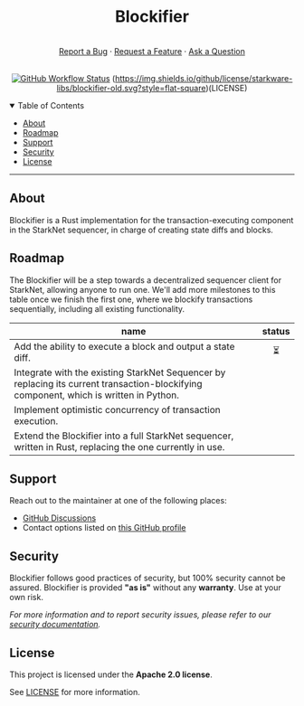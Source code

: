 <div align="center">
  <h1>Blockifier</h1>
  <br />
  <a href="https://github.com/starkware-libs/blockifier-old/issues/new?assignees=&labels=bug&template=01_BUG_REPORT.md&title=bug%3A+">Report a Bug</a>
  ·
  <a href="https://github.com/starkware-libs/blockifier-old/issues/new?assignees=&labels=enhancement&template=02_FEATURE_REQUEST.md&title=feat%3A+">Request a Feature</a>
  ·
  <a href="https://github.com/starkware-libs/blockifier-old/discussions/new?category=q-a">Ask a Question</a>
</div>

<div align="center">
<br />

[![GitHub Workflow Status](https://github.com/starkware-libs/blockifier-old/actions/workflows/post-merge.yml/badge.svg)](https://github.com/starkware-libs/blockifier-old/actions/workflows/post-merge.yml)
(https://img.shields.io/github/license/starkware-libs/blockifier-old.svg?style=flat-square)(LICENSE)

</div>

<details open="open">
<summary>Table of Contents</summary>

- [About](#about)
- [Roadmap](#roadmap)
- [Support](#support)
- [Security](#security)
- [License](#license)

</details>

---

## About

Blockifier is a Rust implementation for the transaction-executing component in the StarkNet sequencer, in charge of creating state diffs and blocks.

## Roadmap
The Blockifier will be a step towards a decentralized sequencer client for StarkNet, allowing anyone to run one.
We'll add more milestones to this table once we finish the first one, where we blockify transactions sequentially, including all existing functionality.

| name                   | status |
|------------------------|:--------:|
| Add the ability to execute a block and output a state diff.                                                                                       | ⏳ |
| Integrate with the existing StarkNet Sequencer by replacing its current transaction-blockifying component, which is written in Python.            |    |
| Implement optimistic concurrency of transaction execution.                                                                                        |    |
| Extend the Blockifier into a full StarkNet sequencer, written in Rust, replacing the one currently in use.                                        |    |

## Support

Reach out to the maintainer at one of the following places:

- [GitHub Discussions](https://github.com/starkware-libs/blockifier-old/discussions)
- Contact options listed on [this GitHub profile](https://github.com/starkware-libs)

## Security

Blockifier follows good practices of security, but 100% security cannot be assured.
Blockifier is provided **"as is"** without any **warranty**. Use at your own risk.

_For more information and to report security issues, please refer to our [security documentation](docs/SECURITY.md)._

## License

This project is licensed under the **Apache 2.0 license**.

See [LICENSE](LICENSE) for more information.
